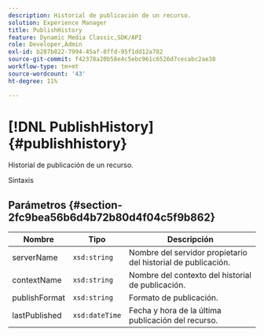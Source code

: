 ```yaml
---
description: Historial de publicación de un recurso.
solution: Experience Manager
title: PublishHistory
feature: Dynamic Media Classic,SDK/API
role: Developer,Admin
exl-id: b287b822-7994-45af-8ffd-95f1dd12a782
source-git-commit: f42378a20b58e4c5ebc961c6526d7cecabc2ae38
workflow-type: tm+mt
source-wordcount: '43'
ht-degree: 11%

---
```


# [!DNL PublishHistory]{#publishhistory}

Historial de publicación de un recurso.

Sintaxis

## Parámetros {#section-2fc9bea56b6d4b72b80d4f04c5f9b862}

| Nombre | Tipo | Descripción |
|---|---|---|
| serverName | `xsd:string` | Nombre del servidor propietario del historial de publicación. |
| contextName | `xsd:string` | Nombre del contexto del historial de publicación. |
| publishFormat | `xsd:string` | Formato de publicación. |
| lastPublished | `xsd:dateTime` | Fecha y hora de la última publicación del recurso. |

